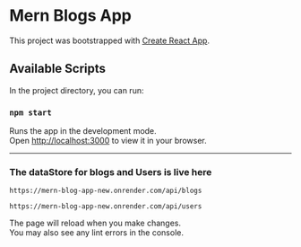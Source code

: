 # Mern Blogs App

This project was bootstrapped with [Create React App](https://github.com/facebook/create-react-app).

## Available Scripts

In the project directory, you can run:

### `npm start`

Runs the app in the development mode.\
Open [http://localhost:3000](http://localhost:3000) to view it in your browser.

---
### The dataStore for blogs and Users is live here
```
https://mern-blog-app-new.onrender.com/api/blogs
```
```
https://mern-blog-app-new.onrender.com/api/users
```
The page will reload when you make changes.\
You may also see any lint errors in the console.
